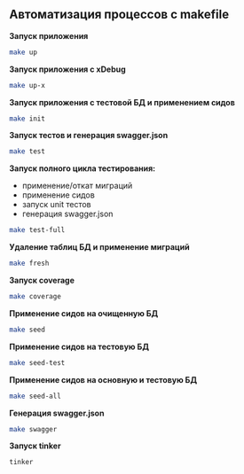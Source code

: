 ## Автоматизация процессов с makefile ##

**Запуск приложения**
```bash
make up
```
**Запуск приложения с xDebug**
```bash
make up-x
```
**Запуск приложения с тестовой БД и применением сидов**
```bash
make init
```
**Запуск тестов и генерация swagger.json**
```bash
make test
```
**Запуск полного цикла тестирования:**
* применение/откат миграций
* применение сидов
* запуск unit тестов
* генерация swagger.json
```bash
make test-full
```
**Удаление таблиц БД и применение миграций**
```bash
make fresh
```
**Запуск coverage**
```bash
make coverage
```
**Применение сидов на очищенную БД**
```bash
make seed
```
**Применение сидов на тестовую БД**
```bash
make seed-test
```
**Применение сидов на основную и тестовую БД**
```bash
make seed-all
```
**Генерация swagger.json**
```bash
make swagger
```
**Запуск tinker**
```bash
tinker
```
